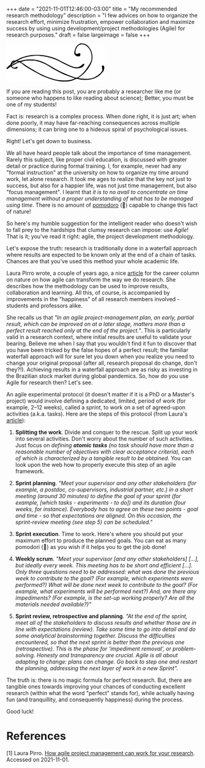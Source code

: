 +++
date = "2021-11-01T12:46:00-03:00"
title = "My recommended research methodology"
description = "I few advices on how to organize the research effort, minimize frustration, empower collaboration and maximize success by using using development/project methodologies (Agile) for research purposes."
draft = false
largeimage = false
+++

<p class=textornament>
    <img src="/ornaments/orn1.svg" width=256 height=100/>
</p>

If you are reading this post, you are probably a researcher like me (or someone who happens to like reading about science); Better, you must be one of my students!

Fact is: research is a complex process. When done right, it is just art; when done poorly, it may have far-reaching consequences across multiple dimensions; it can bring one to a hideous spiral of psychological issues.

Right! Let's get down to business.

We all have heard people talk about the importance of time management. Rarely this subject, like proper civil education, is discussed with greater detail or practice during formal training. I, for example, never had any "formal instruction" at the university on how to organize my time around work, let alone research. It took me ages to realize that the key not just to success, but also for a happier life, was not just time management, but also "focus management". I learnt that *it is to no avail to concentrate on time management without a proper understanding of what has to be managed using time*. There is no amount of [pomodoro](https://en.wikipedia.org/wiki/Pomodoro_Technique) (🍅) capable to change this fact of nature!

So here's my humble suggestion for the intelligent reader who doesn't wish to fall prey to the hardships that clumsy research can impose: use *Agile*! That is it; you've read it right: agile, the project development methodology.

Let's expose the truth: research is traditionally done in a waterfall approach where results are expected to be known only at the end of a chain of tasks. Chances are that you've used this method your whole academic life.

Laura Pirro wrote, a couple of years ago, a nice [article](https://www.nature.com/articles/d41586-019-01184-9) for the career column on nature on how agile can transform the way we do research. She describes how the methodology can be used to improve results, collaboration and learning. All this, of course, is accompanied by improvements in the "happiness" of all research members involved -  students and professors alike.

She recalls us that <em>*"In an agile project-management plan, an early, partial result, which can be improved on at a later stage, matters more than a perfect result reached only at the end of the project."*</em>. This is particularly valid in a research context, where initial results are useful to validate your bearing. Believe me when I say that you wouldn't find it fun to discover that you have been tricked by the false hopes of a perfect result; the familiar waterfall approach will for sure let you down when you realize you need to change your original proposal (after all, research proposal do change, don't they?!). Achieving results in a waterfall approach are as risky as investing in the Brazilian stock market during global pandemics. So, how do you use Agile for research then? Let's see.

An agile experimental protocol (it doesn't matter if it is a PhD or a Master's project) would involve defining a dedicated, limited, period of work (for example, 2–12 weeks), called a *sprint*, to work on a set of agreed-upon activities (a.k.a. tasks). Here are the steps of this protocol (from Laura's [article](https://www.nature.com/articles/d41586-019-01184-9)):

1. **Splitting the work**. Divide and conquer to the rescue. Split up your work into several activities. Don't worry about the number of such activities. Just focus on *defining **atomic tasks** (no task should have more than a reasonable number of objectives with clear acceptance criteria), each of which is characterized by a tangible result to be obtained*. You can look upon the web how to properly execute this step of an agile framework.

2. **Sprint planning**. *"Meet your supervisor and any other stakeholders (for example, a postdoc, co-supervisors, industrial partner, etc.) in a short meeting (around 30 minutes) to define the goal of your sprint (for example, [which tasks - experiments - to do]) and its duration (four weeks, for instance). Everybody has to agree on these two points - goal and time -  so that expectations are aligned. On this occasion, the *sprint-review meeting* (see step 5) can be scheduled."*

3. **Sprint execution**. Time to work. Here's where you should put your maximum effort to produce the planned goals. You can eat as many pomodori (🍅) as you wish if it helps you to get the job done!

4. **Weekly scrum**. *"Meet your supervisor [and any other stakeholders] [...], but ideally every week. This meeting has to be short and efficient [...]. Only three questions need to be addressed: what was done the previous week to contribute to the goal? (For example, which experiments were performed?) What will be done next week to contribute to the goal? (For example, what experiments will be performed next?) And, are there any impediments? (For example, is the set-up working properly? Are all the materials needed available?)"*

5. **Sprint review, retrospective and planning**. *"At the end of the sprint, meet all of the stakeholders to discuss results and whether those are in line with expectations (review). Take some time to go into detail and do some analytical brainstorming together. Discuss the difficulties encountered, so that the next sprint is better than the previous one (retrospective). This is the phase for ‘impediment removal’, or problem-solving. Honesty and transparency are crucial. Agile is all about adapting to change: plans can change. Go back to step one and restart the planning, addressing the next layer of work in a new Sprint".*

The truth is: there is no magic formula for perfect research. But, there are tangible ones towards improving your chances of conducting excellent research (within what the word "perfect" stands for), while actually having fun (and tranquillity, and consequently happiness) during the process.

Good luck!

# References

[1] Laura Pirro. [How agile project management can work for your research](https://www.nature.com/articles/d41586-019-01184-9#ref-CR2). Accessed on 2021-11-01.
